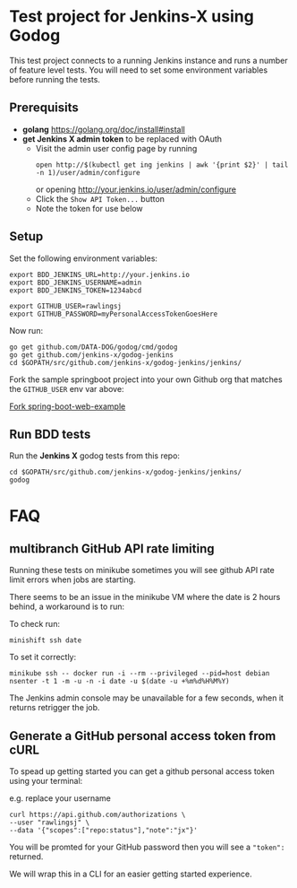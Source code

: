 # Test project for Jenkins-X using Godog

This test project connects to a running Jenkins instance and runs a number of feature level tests.  You will need to set some environment variables before running the tests.

## Prerequisits

- __golang__ https://golang.org/doc/install#install
- __get Jenkins X admin token__ to be replaced with OAuth
    - Visit the admin user config page by running
        ```
        open http://$(kubectl get ing jenkins | awk '{print $2}' | tail -n 1)/user/admin/configure
        ```
        or opening http://your.jenkins.io/user/admin/configure
    - Click the `Show API Token...` button
    - Note the token for use below

## Setup

Set the following environment variables:
```
export BDD_JENKINS_URL=http://your.jenkins.io
export BDD_JENKINS_USERNAME=admin
export BDD_JENKINS_TOKEN=1234abcd

export GITHUB_USER=rawlingsj
export GITHUB_PASSWORD=myPersonalAccessTokenGoesHere
```
Now run:
```
go get github.com/DATA-DOG/godog/cmd/godog
go get github.com/jenkins-x/godog-jenkins
cd $GOPATH/src/github.com/jenkins-x/godog-jenkins/jenkins/
```
Fork the sample springboot project into your own Github org that matches the `GITHUB_USER` env var above:

[Fork spring-boot-web-example](https://github.com/jenkins-x/spring-boot-web-example/fork)

## Run BDD tests

Run the __Jenkins X__ godog tests from this repo:
```
cd $GOPATH/src/github.com/jenkins-x/godog-jenkins/jenkins/
godog
```

# FAQ

## multibranch GitHub API rate limiting

Running these tests on minikube sometimes you will see github API rate limit errors when jobs are starting.

There seems to be an issue in the minikube VM where the date is 2 hours behind, a workaround is to run:

To check run:
```apple
minishift ssh date
```
To set it correctly:
```
minikube ssh -- docker run -i --rm --privileged --pid=host debian nsenter -t 1 -m -u -n -i date -u $(date -u +%m%d%H%M%Y)
```
The Jenkins admin console may be unavailable for a few seconds, when it returns retrigger the job.

## Generate a GitHub personal access token from cURL

To spead up getting started you can get a github personal access token using your terminal:

e.g. replace your username
```
curl https://api.github.com/authorizations \
--user "rawlingsj" \
--data '{"scopes":["repo:status"],"note":"jx"}'
``` 

You will be promted for your GitHub password then you will see a `"token":` returned.

We will wrap this in a CLI for an easier getting started experience.
